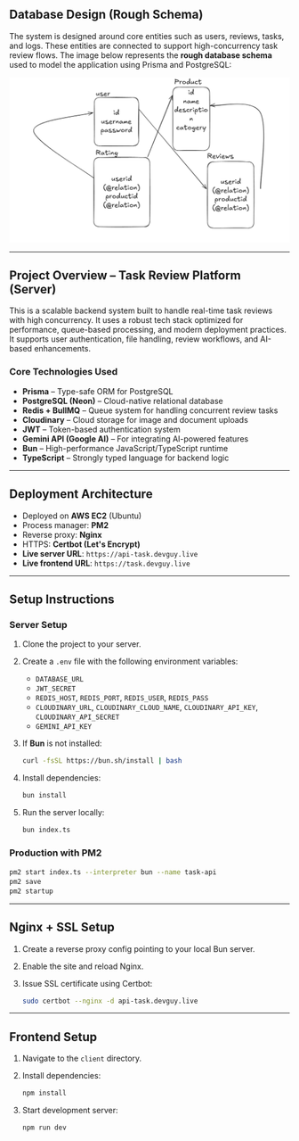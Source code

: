## Database Design (Rough Schema)

The system is designed around core entities such as users, reviews, tasks, and logs. These entities are connected to support high-concurrency task review flows. The image below represents the **rough database schema** used to model the application using Prisma and PostgreSQL:

![Rough Database Design](image.png)

---

## Project Overview – Task Review Platform (Server)

This is a scalable backend system built to handle real-time task reviews with high concurrency. It uses a robust tech stack optimized for performance, queue-based processing, and modern deployment practices. It supports user authentication, file handling, review workflows, and AI-based enhancements.

### Core Technologies Used

* **Prisma** – Type-safe ORM for PostgreSQL
* **PostgreSQL (Neon)** – Cloud-native relational database
* **Redis + BullMQ** – Queue system for handling concurrent review tasks
* **Cloudinary** – Cloud storage for image and document uploads
* **JWT** – Token-based authentication system
* **Gemini API (Google AI)** – For integrating AI-powered features
* **Bun** – High-performance JavaScript/TypeScript runtime
* **TypeScript** – Strongly typed language for backend logic

---

## Deployment Architecture

* Deployed on **AWS EC2** (Ubuntu)
* Process manager: **PM2**
* Reverse proxy: **Nginx**
* HTTPS: **Certbot (Let's Encrypt)**
* **Live server URL**: `https://api-task.devguy.live`
* **Live frontend URL**: `https://task.devguy.live`

---

## Setup Instructions

### Server Setup

1. Clone the project to your server.
2. Create a `.env` file with the following environment variables:

   * `DATABASE_URL`
   * `JWT_SECRET`
   * `REDIS_HOST`, `REDIS_PORT`, `REDIS_USER`, `REDIS_PASS`
   * `CLOUDINARY_URL`, `CLOUDINARY_CLOUD_NAME`, `CLOUDINARY_API_KEY`, `CLOUDINARY_API_SECRET`
   * `GEMINI_API_KEY`
3. If **Bun** is not installed:

   ```bash
   curl -fsSL https://bun.sh/install | bash
   ```
4. Install dependencies:

   ```bash
   bun install
   ```
5. Run the server locally:

   ```bash
   bun index.ts
   ```

### Production with PM2

```bash
pm2 start index.ts --interpreter bun --name task-api
pm2 save
pm2 startup
```

---

## Nginx + SSL Setup

1. Create a reverse proxy config pointing to your local Bun server.
2. Enable the site and reload Nginx.
3. Issue SSL certificate using Certbot:

   ```bash
   sudo certbot --nginx -d api-task.devguy.live
   ```

---

## Frontend Setup

1. Navigate to the `client` directory.
2. Install dependencies:

   ```bash
   npm install
   ```
3. Start development server:

   ```bash
   npm run dev
   ```


